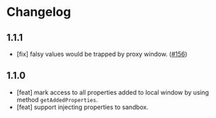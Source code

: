 # Changelog

## 1.1.1

- [fix] falsy values would be trapped by proxy window. ([#156](https://github.com/ice-lab/icestark/issues/156))
## 1.1.0

- [feat] mark access to all properties added to local window by using method `getAddedProperties`.
- [feat] support injecting properties to sandbox.
